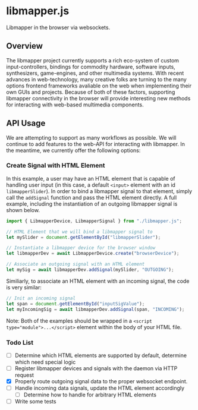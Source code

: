 # libmapper.js

Libmapper in the browser via websockets.

## Overview

The libmapper project currently supports a rich eco-system of custom input-controllers, bindings for commodity hardware, software inputs, synthesizers, game-engines, and other multimedia systems. With recent advances in web-technology, many creative folks are turning to the many options frontend frameworks avaliable on the web when implementing their own GUIs and projects. Because of both of these factors, supporting libmapper connectivity in the browser will provide interesting new methods for interacting with web-based multimedia components.

## API Usage

We are attempting to support as many workflows as possible. We will continue to add features to the web-API for interacting with libmapper. In the meantime, we currently offer the following options:

### Create Signal with HTML Element

In this example, a user may have an HTML element that is capable of handling user input (in this case, a default `<input>` element with an id `libmapperSlider`). In order to bind a libmapper signal to that element, simply call the `addSignal` function and pass the HTML element directly. A full example, including the instantiation of an outgoing libmapper signal is shown below.

```javascript
import { LibmapperDevice, LibmapperSignal } from "./libmapper.js";

// HTML Element that we will bind a libmapper signal to
let mySlider = document.getElementById("libmapperSlider");

// Instantiate a libmapper device for the browser window
let libmapperDev = await LibmapperDevice.create("browserDevice");

// Associate an outgoing signal with an HTML element
let mySig = await libmapperDev.addSignal(mySlider, "OUTGOING");
```

Similiarly, to associate an HTML element with an incoming signal, the code is very similar:

```javascript
// Init an incoming signal
let span = document.getElementById("inputSigValue");
let myIncomingSig = await libmapperDev.addSignal(span, "INCOMING");
```

Note: Both of the examples should be wrapped in a `<script type="module">...</script>` element within the body of your HTML file.

### Todo List

- [ ] Determine which HTML elements are supported by default, determine which need special logic
- [ ] Register libmapper devices and signals with the daemon via HTTP request
- [x] Properly route outgoing signal data to the proper websocket endpoint.
- [ ] Handle incoming data signals, update the HTML element accordingly
  - [ ] Determine how to handle for arbitrary HTML elements
- [ ] Write some tests
